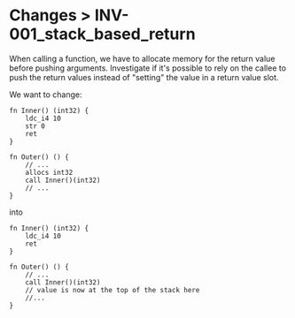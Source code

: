 # Changes > INV-001_stack_based_return

When calling a function, we have to allocate memory for the return value before pushing arguments. Investigate if it's possible
to rely on the callee to push the return values instead of "setting" the value in a return value slot.

We want to change:

``` 
fn Inner() (int32) {
	ldc_i4 10
	str 0
	ret
}

fn Outer() () {
	// ...
	allocs int32
	call Inner()(int32)
	// ...
}
```

into

``` 
fn Inner() (int32) {
	ldc_i4 10
	ret
}

fn Outer() () {
	// ...
	call Inner()(int32)
	// value is now at the top of the stack here
	//...
}
```